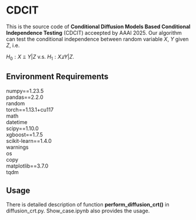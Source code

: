 # CDCIT
This is the source code of **Conditional Diffusion Models Based Conditional Independence Testing** (CDCIT) acceepted by AAAI 2025. Our algorithm can test the conditional independence between random variable $X$, $Y$ given $Z$, i.e.  

$H_0: X ⫫ Y|Z  \text{ \ v.s. \ }  H_1:X \not ⫫ Y|Z.$




## Environment Requirements
numpy==1.23.5  
pandas==2.2.0  
random  
torch==1.13.1+cu117  
math  
datetime  
scipy==1.10.0  
xgboost==1.7.5  
scikit-learn==1.4.0  
warnings  
os  
copy  
matplotlib==3.7.0  
tqdm  

## Usage
There is detailed description of function **perform_diffusion_crt()** in diffusion_crt.py. Show_case.ipynb also provides the usage.
